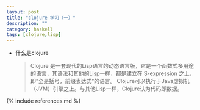 ```yaml
---
layout: post
title: "clojure 学习（一）"
description: ""
category: haskell
tags: [clojure,lisp]
---
```



* 什么是clojure

  >Clojure 是一套现代的Lisp语言的动态语言版，它是一个函数式多用途的语言，其语法和其他的Lisp一样，都是建立在 S-expression 之上，即”全是括号，前缀表达式”的语言。
   Clojure可以执行于Java虚拟机（JVM）引擎之上。与其他Lisp一样，Clojure认为代码即数据。






{% include references.md %}
